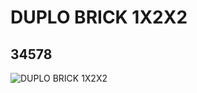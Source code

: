 # DUPLO BRICK 1X2X2
## 34578
![DUPLO BRICK 1X2X2](https://lc-www-live-s.legocdn.com/media/bricks/5/2/6210314.jpg)